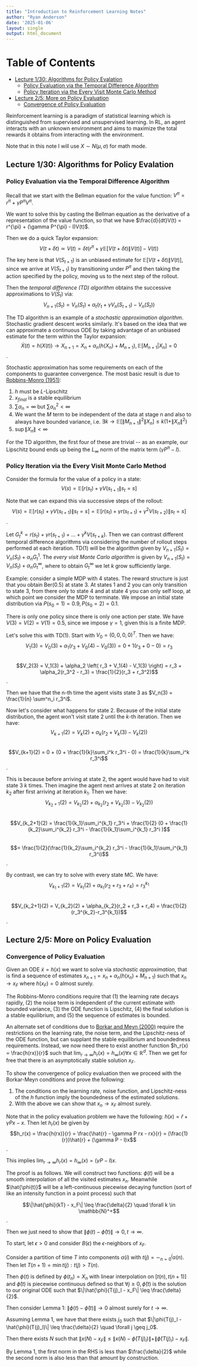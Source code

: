```yaml
---
title: "Introduction to Reinforcement Learning Notes"
author: "Ryan Anderson"
date: '2025-01-06'
layout: single
output: html_document
---
```


# Table of Contents
- [Lecture 1/30: Algorithms for Policy Evalation](#lecture-130-algorithms-for-policy-evalation)
  - [Policy Evaluation via the Temporal Difference Algorithm](#policy-evaluation-via-the-temporal-difference-algorithm)
  - [Policy Iteration via the Every Visit Monte Carlo Method](#policy-iteration-via-the-every-visit-monte-carlo-method)
- [Lecture 2/5: More on Policy Evaluation](#lecture-25-more-on-policy-evaluation)
  - [Convergence of Policy Evaluation](#convergence-of-policy-evaluation)

Reinforcement learning is a paradigm of statistical learning which is distinguished from supervised and unsupervised learning. 
In RL, an agent interacts with an unknown environment and aims to maximize the total rewards it obtains from interacting with the environment.

Note that in this note I will use $X \sim N(\mu, \sigma)$ for math mode.

## Lecture 1/30: Algorithms for Policy Evalation
### Policy Evaluation via the Temporal Difference Algorithm

Recall that we start with the Bellman equation for the value function: $V^{\pi} = r^{\pi} + \gamma P^{\pi}V^{\pi}$.

We want to solve this by casting the Bellman equation as the derivative of a representation of the value function, so that we have $\frac{d}{dt}V(t) = r^{\pi} + (\gamma P^{\pi} - I)V(t)$.

Then we do a quick Taylor expansion:\
$$V(t+\delta t) \simeq V(t) = \delta t \left( r^{\pi} + \gamma \mathbb{E}[V(t+\delta t) \| V(t)] - V(t) \right)$$

The key here is that $V(S_{t+1})$ is an unbiased estimate for $\mathbb{E}[V(t+\delta t) \| V(t)]$, since we arrive at $V(S_{t+1})$ by transitioning under $P^{\pi}$ and then taking the action specified by the policy, moving us to the next step of the rollout.

Then the _temporal difference (TD) algorithm_ obtains the successive approximations to $V(S_t)$ via:\
$$V_{n+1}(S_t) = V_n(S_t) + \alpha_t\left( r_t + \gamma V_n(S_{t+1}) - V_n(S_t) \right)$$

The TD algorithm is an example of a _stochastic approximation algorithm_. Stochastic gradient descent works similarly. It's based on the idea that we can approximate a continuous ODE by taking advantage of an unbiased estimate for the term within the Taylor expansion:\
$$\dot{X}(t) = h(X(t)) \rightarrow X_{n+1} = X_n + \alpha_n (h(X_n) + M_{n+1}), \mathbb{E}[M_{n+1} | X_n] = 0$$.

Stochastic approximation has some requirements on each of the components to guarantee convergence. The most basic result is due to [Robbins-Monro (1951)](https://projecteuclid.org/journals/annals-of-mathematical-statistics/volume-22/issue-3/A-Stochastic-Approximation-Method/10.1214/aoms/1177729586.full):
1. $h$ must be $L$-Lipschitz
2. $x_{final}$ is a stable equilibrium
3. $\sum \alpha_n = \infty$ but $\sum \alpha_n^2 < \infty$
4. We want the $M$ term to be independent of the data at stage n and also to always have bounded variance, i.e. $\exists k \rightarrow \mathbb{E}[\|M_{n+1}\|^2 \| X_n] \leq k(1+\|X_n\|^2)$
5. $\sup \|X_n\| < \infty$

For the TD algorithm, the first four of these are trivial -- as an example, our Lipschitz bound ends up being the $L_{\infty}$ norm of the matrix term $(\gamma P^{\pi} - I)$.

### Policy Iteration via the Every Visit Monte Carlo Method
Consider the formula for the value of a policy in a state:\
$$V(s) = \mathbb{E}[r(s_t)+\gamma V(s_{t+1}\|s_t = s]$$

Note that we can expand this via successive steps of the rollout:\
$$V(s) = \mathbb{E}[r(s_t)+\gamma V(s_{t+1})\|s_t = s] = \mathbb{E}[r(s_t)+\gamma r(s_{t+1})+\gamma^2 V(s_{t+2})\|s_t = s]$$.

Let $G^k_t = r(s_t)+\gamma r(s_{t+1})+ \dots + \gamma^k V(s_{t+k})$. Then we can contrast different temporal difference algorithms via considering the number of rollout steps performed at each iteration. TD(1) will be the algorithm given by $V_{n+1}(S_t) = V_n(S_t) + \alpha_n G_t^1$. The _every visit Monte Carlo algorithm_ is given by $V_{n+1}(S_t) = V_n(S_t) + \alpha_n G_t^{\infty}$, where to obtain $G_t^{\infty}$ we let $k$ grow sufficiently large.

Example: consider a simple MDP with 4 states. The reward structure is just that you obtain Ber(0.5) at state 3. At states 1 and 2 you can only transition to state 3, from there only to state 4 and at state 4 you can only self loop, at which point we consider the MDP to terminate. We impose an initial state distribution via $P(s_0 = 1) = 0.9, P(s_0 = 2) = 0.1$.

There is only one policy since there is only one action per state. We have $V(3) = V(2) = V(1) = 0.5$, since we impose $\gamma = 1$, given this is a finite MDP.

Let's solve this with TD(1). Start with $V_0 = (0, 0, 0, 0)^T$. Then we have:\
$$V_1(3) = V_0(3) + \alpha_1 \left( r_3 + V_0(4) - V_0(3) \right) =  0 + 1(r_3 + 0 - 0) = r_3$$\
$$V_2(3) = V_1(3) + \alpha_2 \left( r_3 + V_1(4) - V_1(3) \right) = r_3 + \alpha_2(r_3^2 - r_3) = \frac{1}{2}(r_3 + r_3^2)$$.

Then we have that the n-th time the agent visits state 3 as $V_n(3) = \frac{1}{n} \sum^n_i r_3^i$.

Now let's consider what happens for state 2. Because of the initial state distribution, the agent won't visit state 2 until the $k$-th iteration. Then we have:\
$$V_{k+1}(2) = V_k(2) + \alpha_k (r_2 + V_{k}(3) - V_k(2) )$$\
$$V_{k+1}(2) = 0 + (0 + \frac{1}{k}\sum_i^k r_3^i - 0) = \frac{1}{k}\sum_i^k r_3^i$$.

This is because before arriving at state 2, the agent would have had to visit state 3 $k$ times. Then imagine the agent next arrives at state 2 on iteration $k_2$ after first arriving at iteration $k_1$. Then we have:\
$$V_{k_2+1}(2) = V_{k_2}(2) + \alpha_{k_2} (r_2 + V_{k_2}(3) - V_{k_2}(2) )$$\
$$V_{k_2+1}(2) = \frac{1}{k_1}\sum_i^{k_1} r_3^i + \frac{1}{2} (0 + \frac{1}{k_2}\sum_i^{k_2} r_3^i - \frac{1}{k_1}\sum_i^{k_1} r_3^i )$$\
$$= \frac{1}{2}(\frac{1}{k_2}\sum_i^{k_2} r_3^i - \frac{1}{k_1}\sum_i^{k_1} r_3^i)$$.

By contrast, we can try to solve with every state MC. We have:\
$$V_{k_1+1}(2) = V_{k_1}(2) + \alpha_{k_1}(r_2 + r_3 + r_4) = r_3^{k_1}$$\
$$V_{k_2+1}(2) = V_{k_2}(2) + \alpha_{k_2}(r_2 + r_3 + r_4) = \frac{1}{2}(r_3^{k_2}-r_3^{k_1})$$.


## Lecture 2/5: More on Policy Evaluation
### Convergence of Policy Evaluation
Given an ODE $\dot{x} = h(x)$ we want to solve via _stochastic approximation_, that is find a sequence of estimates $x_{n+1} = x_n + \alpha_n (h(x_n) + M_{n+1})$ such that $x_n \rightarrow x_F$ where $h(x_F) = 0$ almost surely.

The Robbins-Monro conditions require that (1) the learning rate decays rapidly, (2) the noise term is independent of the current estimate with bounded variance, (3) the ODE function is Lipschitz, (4) the final solution is a stable equilibrium, and (5) the sequence of estimates is bounded.

An alternate set of conditions due to [Borkar and Meyn (2000)](https://epubs.siam.org/doi/abs/10.1137/S0363012997331639) require the restrictions on the learning rate, the noise term, and the Lipschitz-ness of the ODE function, but can supplant the stable equilibrium and boundedness requirements. Instead, we now need there to exist another function $h_r(x) = \frac{h(rx)}{r}$ such that $\lim_{r \to \infty} h_r(x) = h_{\infty}(x) \forall x \in \mathbb{R}^d$. Then we get for free that there is an asymptotically stable solution $x_F$.

To show the convergence of policy evaluation then we proceed with the Borkar-Meyn conditions and prove the following:
1. The conditions on the learning rate, noise function, and Lipschitz-ness of the $h$ function imply the boundedness of the estimated solutions.
2. With the above we can show that $x_n \to x_F$ almost surely.

Note that in the policy evaluation problem we have the following: $h(x) = \hat{r} + \gamma P x - x$. Then let $h_r(x)$ be given by
$$h_r(x) = \frac{h(rx)}{r} = \frac{\hat{r} - \gamma P rx - rx}{r} = (\frac{1}{r})\hat{r} + (\gamma P - I)x$$.

This implies $\lim_{r \to \infty} h_r(x) = h_{\infty}(x) = (\gamma P - I)x$.

The proof is as follows. We will construct two functions: $\phi(t)$ will be a smooth interpolation of all the visited estimates $x_n$. Meanwhile $\hat{\phi(t)}$ will be a left-continuous piecewise decaying function (sort of like an intensity function in a point process) such that 

$$\|\hat{\phi}(kT) - x_F\| \leq \frac{\delta}{2} \quad \forall k \in \mathbb{N}^+$$.


Then we just need to show that $\|\phi(t) - \hat{\phi}(t)\| \to 0, t \to \infty$.

To start, let $\epsilon > 0$ and consider $B(\epsilon)$ the $\epsilon$-neighbors of $x_F$.

Consider a partition of time $T$ into components $\alpha(i)$ with $t(j) = \sim_{n=0}^j \alpha(n)$. Then let $T(n+1) = \min t(j) : t(j) > T(n)$.

Then $\phi(t)$ is defined by $\phi(t_n) = X_n$ with linear interpolation on $[t(n), t(n+1)]$ and $\hat{\phi}(t)$ is piecewise continuous defined so that $\forall j \geq 0, \hat{\phi}(t)$ is the solution to our original ODE such that $\|\hat{\phi}(T(j)_l - x_F\| \leq \frac{\delta}{2}$.

Then consider Lemma 1: $\|\phi(t) - \hat{\phi}(t)\| \to 0$ almost surely for $t \to \infty$.

Assuming Lemma 1, we have that there exists $j_0$ such that $\|\phi(T(j)_l - \hat{\phi}(T(j)_l)\| \leq \frac{\delta}{2} \quad \forall j \geq j_0$.

Then there exists $N$ such that $\|x(N) - x_F\| \leq \|x(N) - \hat{\phi}(T(j)_l)\| + \|\hat{\phi}(T(j)_l) - x_F\|$.

By Lemma 1, the first norm in the RHS is less than $\frac{\delta}{2}$ while the second norm is also less than that amount by construction.

